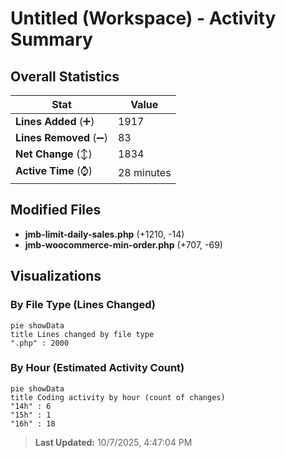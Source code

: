 # Untitled (Workspace) - Activity Summary 

## Overall Statistics

| Stat                   | Value                                                             |
| ---------------------- | ----------------------------------------------------------------- |
| **Lines Added** (➕)   | 1917                                          |
| **Lines Removed** (➖) | 83                                        |
| **Net Change** (↕)    | 1834                |
| **Active Time** (⌚)   | 28 minutes |


## Modified Files
- **jmb-limit-daily-sales.php** (+1210, -14)
- **jmb-woocommerce-min-order.php** (+707, -69)

## Visualizations

### By File Type (Lines Changed)

```mermaid
pie showData
title Lines changed by file type
".php" : 2000
```

### By Hour (Estimated Activity Count)

```mermaid
pie showData
title Coding activity by hour (count of changes)
"14h" : 6
"15h" : 1
"16h" : 18
```


> **Last Updated:** 10/7/2025, 4:47:04 PM